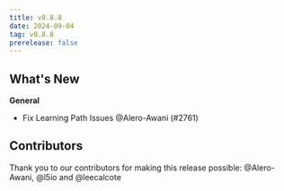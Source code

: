 ```yaml
---
title: v0.8.8
date: 2024-09-04
tag: v0.8.8
prerelease: false
---
```


## What's New
**General**
- Fix Learning Path Issues @Alero-Awani (#2761)

## Contributors

Thank you to our contributors for making this release possible:
@Alero-Awani, @l5io and @leecalcote

